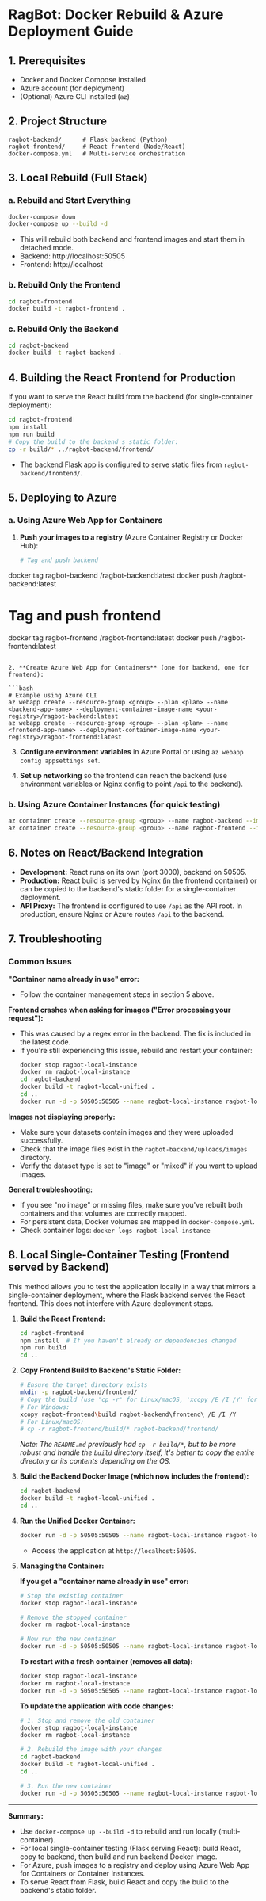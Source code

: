 # RagBot: Docker Rebuild & Azure Deployment Guide

## 1. Prerequisites

- Docker and Docker Compose installed
- Azure account (for deployment)
- (Optional) Azure CLI installed (`az`)

## 2. Project Structure

```
ragbot-backend/      # Flask backend (Python)
ragbot-frontend/     # React frontend (Node/React)
docker-compose.yml   # Multi-service orchestration
```

## 3. Local Rebuild (Full Stack)

### a. Rebuild and Start Everything

```bash
docker-compose down
docker-compose up --build -d
```
- This will rebuild both backend and frontend images and start them in detached mode.
- Backend: http://localhost:50505
- Frontend: http://localhost

### b. Rebuild Only the Frontend

```bash
cd ragbot-frontend
docker build -t ragbot-frontend .
```

### c. Rebuild Only the Backend

```bash
cd ragbot-backend
docker build -t ragbot-backend .
```

## 4. Building the React Frontend for Production

If you want to serve the React build from the backend (for single-container deployment):

```bash
cd ragbot-frontend
npm install
npm run build
# Copy the build to the backend's static folder:
cp -r build/* ../ragbot-backend/frontend/
```
- The backend Flask app is configured to serve static files from `ragbot-backend/frontend/`.

## 5. Deploying to Azure

### a. Using Azure Web App for Containers

1. **Push your images to a registry** (Azure Container Registry or Docker Hub):

   ```bash
   # Tag and push backend
docker tag ragbot-backend <your-registry>/ragbot-backend:latest
docker push <your-registry>/ragbot-backend:latest

   # Tag and push frontend
docker tag ragbot-frontend <your-registry>/ragbot-frontend:latest
docker push <your-registry>/ragbot-frontend:latest
   ```

2. **Create Azure Web App for Containers** (one for backend, one for frontend):

   ```bash
   # Example using Azure CLI
   az webapp create --resource-group <group> --plan <plan> --name <backend-app-name> --deployment-container-image-name <your-registry>/ragbot-backend:latest
   az webapp create --resource-group <group> --plan <plan> --name <frontend-app-name> --deployment-container-image-name <your-registry>/ragbot-frontend:latest
   ```

3. **Configure environment variables** in Azure Portal or using `az webapp config appsettings set`.

4. **Set up networking** so the frontend can reach the backend (use environment variables or Nginx config to point `/api` to the backend).

### b. Using Azure Container Instances (for quick testing)

```bash
az container create --resource-group <group> --name ragbot-backend --image <your-registry>/ragbot-backend:latest --ports 50505
az container create --resource-group <group> --name ragbot-frontend --image <your-registry>/ragbot-frontend:latest --ports 80
```

## 6. Notes on React/Backend Integration

- **Development:** React runs on its own (port 3000), backend on 50505.
- **Production:** React build is served by Nginx (in the frontend container) or can be copied to the backend's static folder for a single-container deployment.
- **API Proxy:** The frontend is configured to use `/api` as the API root. In production, ensure Nginx or Azure routes `/api` to the backend.

## 7. Troubleshooting

### Common Issues

**"Container name already in use" error:**
- Follow the container management steps in section 5 above.

**Frontend crashes when asking for images ("Error processing your request"):**
- This was caused by a regex error in the backend. The fix is included in the latest code.
- If you're still experiencing this issue, rebuild and restart your container:
  ```bash
  docker stop ragbot-local-instance
  docker rm ragbot-local-instance
  cd ragbot-backend
  docker build -t ragbot-local-unified .
  cd ..
  docker run -d -p 50505:50505 --name ragbot-local-instance ragbot-local-unified
  ```

**Images not displaying properly:**
- Make sure your datasets contain images and they were uploaded successfully.
- Check that the image files exist in the `ragbot-backend/uploads/images` directory.
- Verify the dataset type is set to "image" or "mixed" if you want to upload images.

**General troubleshooting:**
- If you see "no image" or missing files, make sure you've rebuilt both containers and that volumes are correctly mapped.
- For persistent data, Docker volumes are mapped in `docker-compose.yml`.
- Check container logs: `docker logs ragbot-local-instance`

## 8. Local Single-Container Testing (Frontend served by Backend)

This method allows you to test the application locally in a way that mirrors a single-container deployment, where the Flask backend serves the React frontend. This does not interfere with Azure deployment steps.

1.  **Build the React Frontend:**
    ```bash
    cd ragbot-frontend
    npm install  # If you haven't already or dependencies changed
    npm run build
    cd ..
    ```

2.  **Copy Frontend Build to Backend's Static Folder:**
    ```bash
    # Ensure the target directory exists
    mkdir -p ragbot-backend/frontend/
    # Copy the build (use 'cp -r' for Linux/macOS, 'xcopy /E /I /Y' for Windows)
    # For Windows:
    xcopy ragbot-frontend\build ragbot-backend\frontend\ /E /I /Y
    # For Linux/macOS:
    # cp -r ragbot-frontend/build/* ragbot-backend/frontend/
    ```
    *Note: The `README.md` previously had `cp -r build/*`, but to be more robust and handle the `build` directory itself, it's better to copy the entire directory or its contents depending on the OS.*

3.  **Build the Backend Docker Image (which now includes the frontend):**
    ```bash
    cd ragbot-backend
    docker build -t ragbot-local-unified .
    cd ..
    ```

4.  **Run the Unified Docker Container:**
    ```bash
    docker run -d -p 50505:50505 --name ragbot-local-instance ragbot-local-unified
    ```
    - Access the application at `http://localhost:50505`.

5.  **Managing the Container:**
    
    **If you get a "container name already in use" error:**
    ```bash
    # Stop the existing container
    docker stop ragbot-local-instance
    
    # Remove the stopped container
    docker rm ragbot-local-instance
    
    # Now run the new container
    docker run -d -p 50505:50505 --name ragbot-local-instance ragbot-local-unified
    ```
    
    **To restart with a fresh container (removes all data):**
    ```bash
    docker stop ragbot-local-instance
    docker rm ragbot-local-instance
    docker run -d -p 50505:50505 --name ragbot-local-instance ragbot-local-unified
    ```
    
    **To update the application with code changes:**
    ```bash
    # 1. Stop and remove the old container
    docker stop ragbot-local-instance
    docker rm ragbot-local-instance
    
    # 2. Rebuild the image with your changes
    cd ragbot-backend
    docker build -t ragbot-local-unified .
    cd ..
    
    # 3. Run the new container
    docker run -d -p 50505:50505 --name ragbot-local-instance ragbot-local-unified
    ```

---

**Summary:**  
- Use `docker-compose up --build -d` to rebuild and run locally (multi-container).
- For local single-container testing (Flask serving React): build React, copy to backend, then build and run backend Docker image.
- For Azure, push images to a registry and deploy using Azure Web App for Containers or Container Instances.
- To serve React from Flask, build React and copy the build to the backend's static folder. 